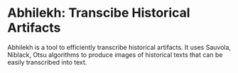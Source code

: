 # Abhilekh: Transcibe Historical Artifacts

Abhilekh is a tool to efficiently transcribe historical artifacts. It uses Sauvola, Niblack, Otsu algorithms to produce images of historical texts that can be easily transcribed into text.
